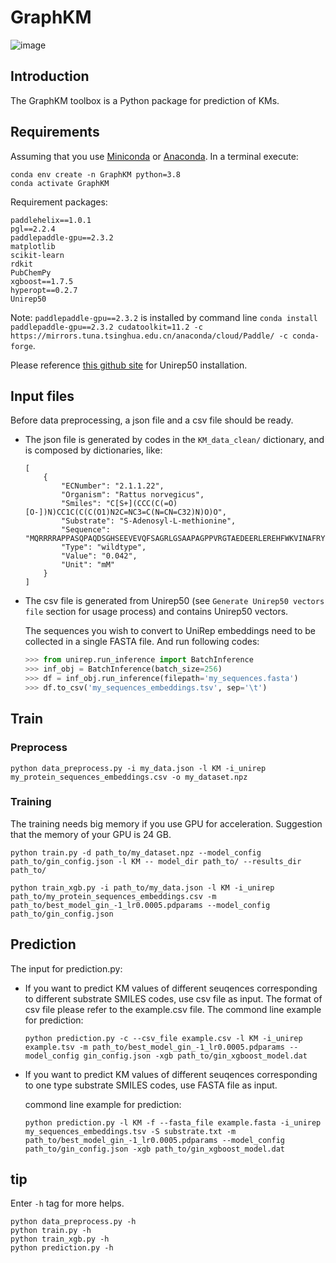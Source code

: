 # GraphKM
![image](https://github.com/realHXiao/GraphKM/assets/71002556/cb30a0a9-3c48-432c-b1b9-173201875144)


## Introduction
The GraphKM toolbox is a Python package for prediction of KMs. 
## Requirements
Assuming that you use [Miniconda](https://docs.conda.io/en/latest/miniconda.html) or [Anaconda](https://www.anaconda.com/). In a terminal execute: 
```
conda env create -n GraphKM python=3.8
conda activate GraphKM
```
 Requirement packages: 
```
paddlehelix==1.0.1
pgl==2.2.4
paddlepaddle-gpu==2.3.2
matplotlib
scikit-learn
rdkit
PubChemPy
xgboost==1.7.5
hyperopt==0.2.7
Unirep50
```
Note: ``paddlepaddle-gpu==2.3.2`` is installed by command line ``conda install paddlepaddle-gpu==2.3.2 cudatoolkit=11.2 -c https://mirrors.tuna.tsinghua.edu.cn/anaconda/cloud/Paddle/ -c conda-forge``. 

Please reference [this github site](https://github.com/EngqvistLab/UniRep50) for Unirep50 installation. 

## Input files
Before data preprocessing, a json file and a csv file should be ready. 

+ The json file is generated by codes in the `KM_data_clean/` dictionary, and is composed by dictionaries, like:
    ```
    [
        {
            "ECNumber": "2.1.1.22",
            "Organism": "Rattus norvegicus",
            "Smiles": "C[S+](CCC(C(=O)[O-])N)CC1C(C(C(O1)N2C=NC3=C(N=CN=C32)N)O)O",
            "Substrate": "S-Adenosyl-L-methionine",
            "Sequence": "MQRRRRAPPASQPAQDSGHSEEVEVQFSAGRLGSAAPAGPPVRGTAEDEERLEREHFWKVINAFRYYGTSMHERVNRTERQFRSLPDNQQKLLPQFPLHLDKIRKCVDHNQEILLTIVNDCIHMFENKEYGEDANGKIMPASTFDMDKLKSTLKQFVRDWSGTGKAERDACYKPIIKEIIKNFPKERWDPSKVNILVPGAGLGRLAWEIAMLGYACQGNEWSFFMLFSSNFVLNRCSEVDKYKLYPWIHQFSNNRRSADQIRPIFFPDVDPHSLPPGSNFSMTAGDFQEIYSECNTWDCIATCFFIDTAHNVIDYIDTIWRILKPGGIWINLGPLLYHFENLANELSIELSYEDIKNVVLQYGFQLEVEKESVLSTYTVNDLSMMKYYYECVLFVVRKPQ",
            "Type": "wildtype",
            "Value": "0.042",
            "Unit": "mM"
        }
    ]
    ```

+ The csv file is generated from Unirep50 (see `Generate Unirep50 vectors file` section for usage process) and contains Unirep50 vectors. 

    The sequences you wish to convert to UniRep embeddings need to be collected in a single FASTA file. And run following codes: 
    ```python
    >>> from unirep.run_inference import BatchInference
    >>> inf_obj = BatchInference(batch_size=256)
    >>> df = inf_obj.run_inference(filepath='my_sequences.fasta')
    >>> df.to_csv('my_sequences_embeddings.tsv', sep='\t')
    ```
## Train
### Preprocess
```
python data_preprocess.py -i my_data.json -l KM -i_unirep my_protein_sequences_embeddings.csv -o my_dataset.npz
```
### Training
The training needs big memory if you use GPU for acceleration. Suggestion that the memory of your GPU is 24 GB. 

```
python train.py -d path_to/my_dataset.npz --model_config path_to/gin_config.json -l KM -- model_dir path_to/ --results_dir path_to/

python train_xgb.py -i path_to/my_data.json -l KM -i_unirep path_to/my_protein_sequences_embeddings.csv -m path_to/best_model_gin_-1_lr0.0005.pdparams --model_config path_to/gin_config.json
```
## Prediction
The input for prediction.py:
+ If you want to predict KM values of different seuqences corresponding to different substrate SMILES codes, use csv file as input. The format of csv file please refer to the example.csv file. The commond line example for prediction:

    ```
    python prediction.py -c --csv_file example.csv -l KM -i_unirep example.tsv -m path_to/best_model_gin_-1_lr0.0005.pdparams --model_config gin_config.json -xgb path_to/gin_xgboost_model.dat
    ```
+ If you want to predict KM values of different seuqences corresponding to one type substrate SMILES codes, use FASTA file as input. 

    commond line example for prediction:
    ```
    python prediction.py -l KM -f --fasta_file example.fasta -i_unirep my_sequences_embeddings.tsv -S substrate.txt -m path_to/best_model_gin_-1_lr0.0005.pdparams --model_config path_to/gin_config.json -xgb path_to/gin_xgboost_model.dat
    ```
## tip
Enter `-h` tag for more helps. 
```
python data_preprocess.py -h
python train.py -h
python train_xgb.py -h
python prediction.py -h
```
